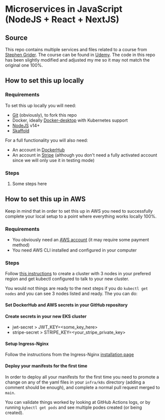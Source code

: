 # Microservices in JavaScript (NodeJS + React + NextJS)

## Source

This repo contains multiple services and files related to a course from [Stephen Grider](https://www.linkedin.com/in/stephengrider/). The course can be found in [Udemy](https://www.udemy.com/course/microservices-with-node-js-and-react/). The code in this repo has been slightly modified and adjusted my me so it may not match the original one 100%.

## How to set this up locally

### Requirements

To set this up locally you will need:

-   [Git](https://git-scm.com/downloads) (obviously), to fork this repo
-   Docker, ideally [Docker-desktop](https://docs.docker.com/get-docker/) with Kubernetes support
-   [NodeJS](https://nodejs.org/en/download/) v14+
-   [Skaffold](https://skaffold.dev/docs/install/)

For a full functionality you will also need:

-   An account in [DockerHub](https://hub.docker.com/)
-   An account in [Stripe](https://stripe.com/) (although you don't need a fully activated account since we will only use it in testing mode)

### Steps

1. Some steps here

## How to set this up in AWS

Keep in mind that in order to set this up in AWS you need to successfully complete your local setup to a point where everything works locally 100%.

### Requirements

-   You obviously need an [AWS account](https://aws.amazon.com/) (it may require some payment method)
-   You need AWS CLI installed and configured in your computer

### Steps

Follow [this instructions](https://docs.aws.amazon.com/eks/latest/userguide/getting-started-console.html) to create a cluster with 3 nodes in your prefered region and get kubectl configured to talk to your new cluster.

You would not things are ready to the next steps if you do `kubectl get nodes` and you can see 3 nodes listed and ready. The you can do:

#### Set DockerHub and AWS secrets in your GitHub repository

#### Create secrets in your new EKS cluster

-   jwt-secret > JWT_KEY=<some_key_here>
-   stripe-secret > STRIPE_KEY=<your_stripe_private_key>

#### Setup Ingress-Nginx

Follow the instructions from the Ingress-Nginx [installation page](https://kubernetes.github.io/ingress-nginx/deploy/#aws)

#### Deploy your manifests for the first time

In order to deploy all your manifests for the first time you need to promote a change on any of the yaml files in your `infra/k8s` directory (adding a comment should be enough), and complete a normal pull request merged to `main`.

You can validate things worked by looking at GitHub Actions logs, or by running `kybectl get pods` and see multiple podes created (or being created).

